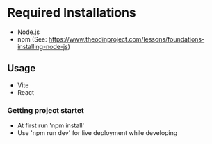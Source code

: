 # Required Installations

- Node.js
- npm
(See: https://www.theodinproject.com/lessons/foundations-installing-node-js)

## Usage
- Vite
- React

### Getting project startet
- At first run 'npm install'
- Use 'npm run dev' for live deployment while developing
